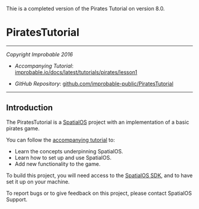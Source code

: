 Thie is a completed version of the Pirates Tutorial on version 8.0.

# PiratesTutorial
---

*Copyright Improbable 2016*

- *Accompanying Tutorial*: [improbable.io/docs/latest/tutorials/pirates/lesson1](https://improbable.io/docs/latest/tutorials/pirates/lesson1)

- *GitHub Repository*: [github.com/improbable-public/PiratesTutorial](https://github.com/improbable-public/PiratesTutorial)

---

## Introduction

The PiratesTutorial is a [SpatialOS](https://improbable.io/) project with an implementation of a basic pirates game.

You can follow the [accompanying tutorial](https://improbable.io/docs/latest/tutorials/pirates/lesson1) to:
* Learn the concepts underpinning SpatialOS.
* Learn how to set up and use SpatialOS.
* Add new functionality to the game.

To build this project, you will need access to the [SpatialOS SDK](https://spatial.improbable.io/setup), and to have set it up on your machine.

To report bugs or to give feedback on this project, please contact SpatialOS Support.
